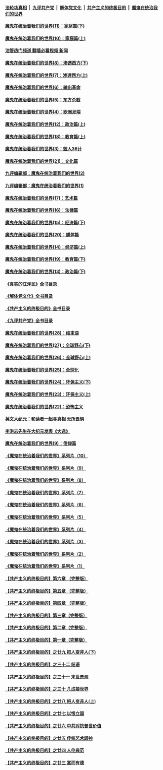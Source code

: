 ####  [法轮功真相](../../../../basic/blob/master/README.md?t=12092002) &nbsp;|&nbsp; [九评共产党](../../../../9ping.md/blob/master/README.md?t=12092002) &nbsp;|&nbsp; [解体党文化](../../../../jtdwh.md/blob/master/README.md?t=12092002)  &nbsp;|&nbsp; [共产主义的终极目的](../../../../gczydzjmd.md/blob/master/README.md?t=12092002) &nbsp;|&nbsp; [魔鬼在统治我们的世界](../../../../mgztzwmdsj.md/blob/master/README.md?t=12092002) 

#### [魔鬼在统治着我们的世界(11)：家庭篇(下)](../pages/nsc422/n10440961.md?t=12092002) 

#### [魔鬼在统治着我们的世界(10)：家庭篇(上)](../pages/nsc422/n10435448.md?t=12092002) 

#### [油管热门频道 翻墙必看视频 新闻](http://129.146.143.75:81/youtube.html?12092002)

#### [魔鬼在统治着我们的世界(8)：渗透西方(下)](../pages/nsc422/n10429603.md?t=12092002) 

#### [魔鬼在统治着我们的世界(7)：渗透西方(上)](../pages/nsc422/n10426013.md?t=12092002) 

#### [魔鬼在统治着我们的世界(6)：输出革命](../pages/nsc422/n10421536.md?t=12092002) 

#### [魔鬼在统治着我们的世界(5)：东方杀戮](../pages/nsc422/n10417707.md?t=12092002) 

#### [魔鬼在统治着我们的世界(4)：欧洲发端](../pages/nsc422/n10414890.md?t=12092002) 

#### [魔鬼在统治着我们的世界(12)：政治篇(上)](../pages/nsc422/n10444576.md?t=12092002) 

#### [魔鬼在统治着我们的世界(18)：教育篇(上)](../pages/nsc422/n10526970.md?t=12092002) 

#### [魔鬼在统治着我们的世界(3)：毁人36计](../pages/nsc422/n10411583.md?t=12092002) 

#### [魔鬼在统治着我们的世界(21)：文化篇](../pages/nsc422/n10597706.md?t=12092002) 

#### [九评编辑部：魔鬼在统治着我们的世界(2)](../pages/nsc422/n10410036.md?t=12092002) 

#### [九评编辑部：魔鬼在统治着我们的世界(1)](../pages/nsc422/n10406825.md?t=12092002) 

#### [魔鬼在统治着我们的世界(17)：艺术篇](../pages/nsc422/n10499093.md?t=12092002) 

#### [魔鬼在统治着我们的世界(16)：法律篇](../pages/nsc422/n10485969.md?t=12092002) 

#### [魔鬼在统治着我们的世界(15)：经济篇(下)](../pages/nsc422/n10469975.md?t=12092002) 

#### [魔鬼在统治着我们的世界(20)：媒体篇](../pages/nsc422/n10586579.md?t=12092002) 

#### [魔鬼在统治着我们的世界(14)：经济篇(上)](../pages/nsc422/n10457370.md?t=12092002) 

#### [魔鬼在统治着我们的世界(19)：教育篇(下)](../pages/nsc422/n10564808.md?t=12092002) 

#### [魔鬼在统治着我们的世界(13)：政治篇(下)](../pages/nsc422/n10448270.md?t=12092002) 

#### [《真实的江泽民》全书目录](../pages/nsc422/n13721399.md?t=12092002) 

#### [《解体党文化》全书目录](../pages/nsc422/n13721157.md?t=12092002) 

#### [《共产主义的终极目的》全书目录](../pages/nsc422/n13721048.md?t=12092002) 

#### [《九评共产党》全书目录](../pages/nsc422/n13708085.md?t=12092002) 

#### [魔鬼在统治着我们的世界(28)：结束语](../pages/nsc422/n10936246.md?t=12092002) 

#### [魔鬼在统治着我们的世界(27)：全球野心(下)](../pages/nsc422/n10928319.md?t=12092002) 

#### [魔鬼在统治着我们的世界(26)：全球野心(上)](../pages/nsc422/n10900318.md?t=12092002) 

#### [魔鬼在统治着我们的世界(25)：全球化](../pages/nsc422/n10788205.md?t=12092002) 

#### [魔鬼在统治着我们的世界(24)：环保主义(下)](../pages/nsc422/n10695307.md?t=12092002) 

#### [魔鬼在统治着我们的世界(23)：环保主义(上)](../pages/nsc422/n10688613.md?t=12092002) 

#### [魔鬼在统治着我们的世界(22)：恐怖主义](../pages/nsc422/n10614727.md?t=12092002) 

#### [英文大纪元：和读者一起寻真相 无所畏惧](../pages/nsc422/n12542027.md?t=12092002) 

#### [李洪志先生在大纪元发表《大选》](../pages/nsc422/n12534746.md?t=12092002) 

#### [魔鬼在统治着我们的世界(9)：信仰篇](../pages/nsc422/n10432159.md?t=12092002) 

#### [《魔鬼在统治着我们的世界》系列片（10）](../pages/nsc422/n12292670.md?t=12092002) 

#### [《魔鬼在统治着我们的世界》系列片（9）](../pages/nsc422/n12290859.md?t=12092002) 

#### [《魔鬼在统治着我们的世界》系列片（8）](../pages/nsc422/n12287445.md?t=12092002) 

#### [《魔鬼在统治着我们的世界》系列片（7）](../pages/nsc422/n12283425.md?t=12092002) 

#### [《魔鬼在统治着我们的世界》系列片（6）](../pages/nsc422/n12282314.md?t=12092002) 

#### [《魔鬼在统治着我们的世界》系列片（5）](../pages/nsc422/n12281419.md?t=12092002) 

#### [《魔鬼在统治着我们的世界》系列片（4）](../pages/nsc422/n12274024.md?t=12092002) 

#### [《魔鬼在统治着我们的世界》系列片（3）](../pages/nsc422/n12271322.md?t=12092002) 

#### [《魔鬼在统治着我们的世界》系列片（2）](../pages/nsc422/n12269049.md?t=12092002) 

#### [《魔鬼在统治着我们的世界》系列片（1）](../pages/nsc422/n12267575.md?t=12092002) 

#### [【共产主义的终极目的】第六章 （完整版）](../pages/nsc422/n11428913.md?t=12092002) 

#### [【共产主义的终极目的】第五章 （完整版）](../pages/nsc422/n11428912.md?t=12092002) 

#### [【共产主义的终极目的】第四章 （完整版）](../pages/nsc422/n11428907.md?t=12092002) 

#### [【共产主义的终极目的】第三章（完整版）](../pages/nsc422/n11428848.md?t=12092002) 

#### [【共产主义的终极目的】第二章（完整版）](../pages/nsc422/n11428831.md?t=12092002) 

#### [【共产主义的终极目的】第一章（完整版）](../pages/nsc422/n11417651.md?t=12092002) 

#### [【共产主义的终极目的】之廿九 把人变非人(下)](../pages/nsc422/n11344140.md?t=12092002) 

#### [【共产主义的终极目的】之三十二 结语](../pages/nsc422/n11360535.md?t=12092002) 

#### [【共产主义的终极目的】之三十一 末世景观](../pages/nsc422/n11351129.md?t=12092002) 

#### [【共产主义的终极目的】之三十 几成狼世界](../pages/nsc422/n11348280.md?t=12092002) 

#### [【共产主义的终极目的】之廿八 把人变非人(上)](../pages/nsc422/n11340492.md?t=12092002) 

#### [【共产主义的终极目的】之廿七 以恨立国](../pages/nsc422/n11336944.md?t=12092002) 

#### [【共产主义的终极目的】之廿六 中共对抗普世价值](../pages/nsc422/n11324785.md?t=12092002) 

#### [【共产主义的终极目的】之廿五 传统艺术颂神](../pages/nsc422/n11296396.md?t=12092002) 

#### [【共产主义的终极目的】之廿四 人伦典范](../pages/nsc422/n11296397.md?t=12092002) 

#### [【共产主义的终极目的】之廿三 富而有德](../pages/nsc422/n11283598.md?t=12092002) 

<img src='http://gfw-breaker.win/goodnews/indexes/nsc422.md' width='0px' height='0px'/>
